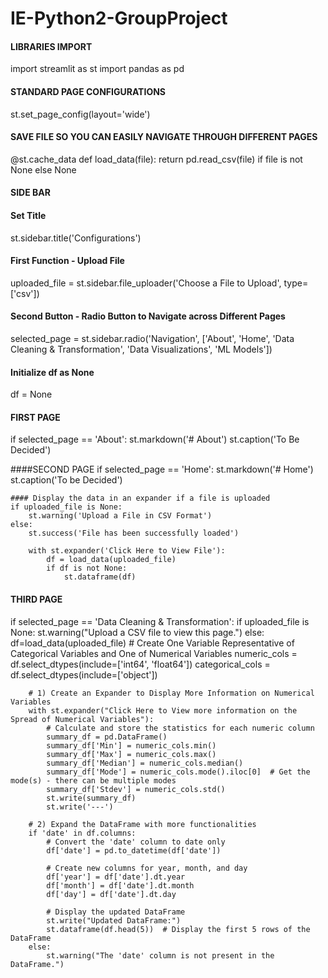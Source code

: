 # IE-Python2-GroupProject

#### LIBRARIES IMPORT 
import streamlit as st
import pandas as pd

#### STANDARD PAGE CONFIGURATIONS
st.set_page_config(layout='wide')

#### SAVE FILE SO YOU CAN EASILY NAVIGATE THROUGH DIFFERENT PAGES
@st.cache_data
def load_data(file):
    return pd.read_csv(file) if file is not None else None

#### SIDE BAR

#### Set Title
st.sidebar.title('Configurations')
#### First Function - Upload File
uploaded_file = st.sidebar.file_uploader('Choose a File to Upload', type=['csv'])
#### Second Button - Radio Button to Navigate across Different Pages
selected_page = st.sidebar.radio('Navigation', ['About', 'Home', 'Data Cleaning & Transformation', 'Data Visualizations', 'ML Models'])

#### Initialize df as None
df = None

#### FIRST PAGE
if selected_page == 'About':
    st.markdown('# About')
    st.caption('To Be Decided')

####SECOND PAGE
if selected_page == 'Home':
    st.markdown('# Home')
    st.caption('To be Decided')

    #### Display the data in an expander if a file is uploaded
    if uploaded_file is None:
        st.warning('Upload a File in CSV Format')
    else:
        st.success('File has been successfully loaded')

        with st.expander('Click Here to View File'):
            df = load_data(uploaded_file)
            if df is not None:
                st.dataframe(df)

#### THIRD PAGE 
if selected_page == 'Data Cleaning & Transformation':
    if uploaded_file is None:
        st.warning("Upload a CSV file to view this page.")
    else:
        df=load_data(uploaded_file)
        # Create One Variable Representative of Categorical Variables and One of Numerical Variables
        numeric_cols = df.select_dtypes(include=['int64', 'float64'])
        categorical_cols = df.select_dtypes(include=['object'])

        # 1) Create an Expander to Display More Information on Numerical Variables
        with st.expander("Click Here to View more information on the Spread of Numerical Variables"):
            # Calculate and store the statistics for each numeric column
            summary_df = pd.DataFrame()
            summary_df['Min'] = numeric_cols.min()
            summary_df['Max'] = numeric_cols.max()
            summary_df['Median'] = numeric_cols.median()
            summary_df['Mode'] = numeric_cols.mode().iloc[0]  # Get the mode(s) - there can be multiple modes
            summary_df['Stdev'] = numeric_cols.std()
            st.write(summary_df)
            st.write('---')

        # 2) Expand the DataFrame with more functionalities
        if 'date' in df.columns:
            # Convert the 'date' column to date only
            df['date'] = pd.to_datetime(df['date'])

            # Create new columns for year, month, and day
            df['year'] = df['date'].dt.year
            df['month'] = df['date'].dt.month
            df['day'] = df['date'].dt.day

            # Display the updated DataFrame
            st.write("Updated DataFrame:")
            st.dataframe(df.head(5))  # Display the first 5 rows of the DataFrame
        else:
            st.warning("The 'date' column is not present in the DataFrame.")
    
